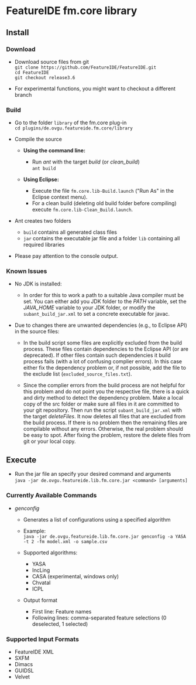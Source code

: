 # FeatureIDE fm.core library

## Install

### Download
- Download source files from git  
`git clone https://github.com/FeatureIDE/FeatureIDE.git`  
`cd FeatureIDE`  
`git checkout release3.6`  

- For experimental functions, you might want to checkout a different branch

### Build
- Go to the folder `library` of the fm.core plug-in  
`cd plugins/de.ovgu.featureide.fm.core/library`
- Compile the source
  - **Using the command line:**
    - Run *ant* with the target *build* (or *clean_build*)  
	`ant build`  
	
  - **Using Eclipse:**
    - Execute the file `fm.core.lib-Build.launch` ("Run As" in the Eclipse context menu).
    - For a clean build (deleting old build folder before compiling) execute `fm.core.lib-Clean_Build.launch`.

- Ant creates two folders
  - `build` contains all generated class files
  - `jar` contains the executable jar file and a folder `lib` containing all required libraries
	
 - Please pay attention to the console output.

### Known Issues
- No JDK is installed:	
  - In order for this to work a path to a suitable Java compiler must be set. You can either add you JDK folder to the *PATH* variable, set the *JAVA_HOME* variable to your JDK folder, or modify the `subant_build_jar.xml` to set a concrete executable for javac.
   
- Due to changes there are unwanted dependencies (e.g., to Eclipse API) in the source files:
  - In the build script some files are explicitly excluded from the build process.
	These files contain dependencies to the Eclipse API (or are deprecated).
	If other files contain such dependencies it build process fails (with a lot of confusing complier errors).
	In this case either fix the dependency problem or, if not possible, add the file to the exclude list (`excluded_source_files.txt`).  
	
  - Since the complier errors from the build process are not helpful for this problem and do not point you the respective file, there is a quick and dirty method to detect the dependency problem.
	Make a local copy of the src folder or make sure all files in it are committed to your git repository.
	Then run the script `subant_build_jar.xml` with the target *deleteFiles*.
	It now deletes all files that are excluded from the build process.
	If there is no problem then the remaining files are compilable without any errors.
	Otherwise, the real problem should be easy to spot.
	After fixing the problem, restore the delete files from git or your local copy.


## Execute
- Run the jar file an specify your desired command and arguments  
`java -jar de.ovgu.featureide.lib.fm.core.jar <command> [arguments]`

### Currently Available Commands
- *genconfig*
  - Generates a list of configurations using a specified algorithm
  - Example:  
  `java -jar de.ovgu.featureide.lib.fm.core.jar genconfig -a YASA -t 2 -fm model.xml -o sample.csv`  

  - Supported algorithms:
    - YASA
    - IncLing
    - CASA (experimental, windows only)
    - Chvatal
    - ICPL

  - Output format
    - First line: Feature names
    - Following lines: comma-separated feature selections (0 deselected, 1 selected)

### Supported Input Formats
* FeatureIDE XML
* SXFM
* Dimacs
* GUIDSL
* Velvet

